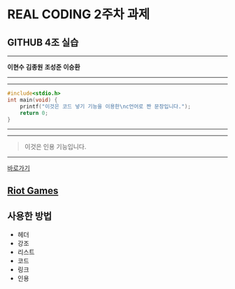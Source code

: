 # REAL CODING 2주차 과제
## GITHUB 4조 실습
---
**이현수**
**김종원**
**조성준**
**이승환**

***
---
```c
#include<stdio.h>
int main(void) {
	printf("이것은 코드 넣기 기능을 이용한\nc언어로 짠 문장입니다.");
	return 0;
}
```
***
---
>이것은 인용 기능입니다.
---
[바로가기](http://help.github.com/categories/writing-on-github/)

[Riot Games](https://www.riotgames.com/en)
---

## 사용한 방법
- 헤더
- 강조
- 리스트
- 코드
- 링크
- 인용
